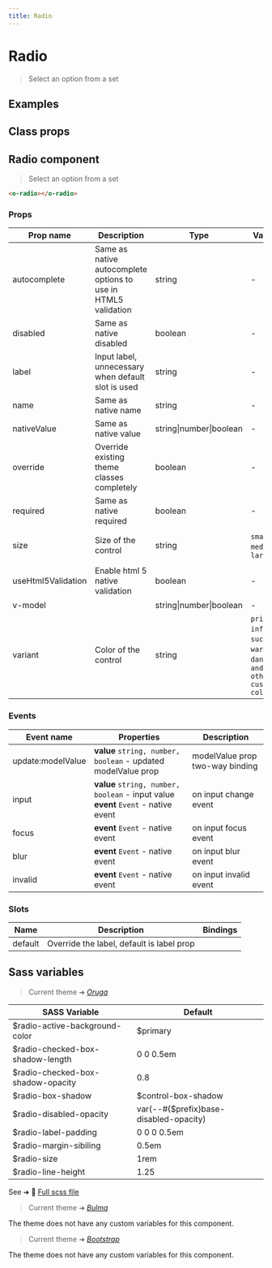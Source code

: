 ```yaml
---
title: Radio
---
```


# Radio

<div class="vp-doc">

> Select an option from a set

</div>

<div class="vp-example">

## Examples

<example-radio />

</div>
<div class="vp-example">

## Class props

<inspector-radio-viewer />

</div>

<div class="vp-doc">

## Radio component

> Select an option from a set

```html
<o-radio></o-radio>
```

### Props

| Prop name          | Description                                                    | Type                    | Values                                                                          | Default                                                                                                                                             |
| ------------------ | -------------------------------------------------------------- | ----------------------- | ------------------------------------------------------------------------------- | --------------------------------------------------------------------------------------------------------------------------------------------------- |
| autocomplete       | Same as native autocomplete options to use in HTML5 validation | string                  | -                                                                               | <div><small>From <b>config</b>:</small></div><code style='white-space: nowrap; padding: 0;'>radio: {<br>&nbsp;&nbsp;autocomplete: "off"<br>}</code> |
| disabled           | Same as native disabled                                        | boolean                 | -                                                                               | <code style='white-space: nowrap; padding: 0;'>false</code>                                                                                         |
| label              | Input label, unnecessary when default slot is used             | string                  | -                                                                               |                                                                                                                                                     |
| name               | Same as native name                                            | string                  | -                                                                               |                                                                                                                                                     |
| nativeValue        | Same as native value                                           | string\|number\|boolean | -                                                                               |                                                                                                                                                     |
| override           | Override existing theme classes completely                     | boolean                 | -                                                                               |                                                                                                                                                     |
| required           | Same as native required                                        | boolean                 | -                                                                               | <code style='white-space: nowrap; padding: 0;'>false</code>                                                                                         |
| size               | Size of the control                                            | string                  | `small`, `medium`, `large`                                                      | <div><small>From <b>config</b>:</small></div><code style='white-space: nowrap; padding: 0;'>radio: {<br>&nbsp;&nbsp;size: undefined<br>}</code>     |
| useHtml5Validation | Enable html 5 native validation                                | boolean                 | -                                                                               | <div><small>From <b>config</b>:</small></div><code style='white-space: nowrap; padding: 0;'>{<br>&nbsp;&nbsp;useHtml5Validation: true<br>}</code>   |
| v-model            |                                                                | string\|number\|boolean | -                                                                               |                                                                                                                                                     |
| variant            | Color of the control                                           | string                  | `primary`, `info`, `success`, `warning`, `danger`, `and any other custom color` | <div><small>From <b>config</b>:</small></div><code style='white-space: nowrap; padding: 0;'>radio: {<br>&nbsp;&nbsp;variant: undefined<br>}</code>  |

### Events

| Event name        | Properties                                                                             | Description                     |
| ----------------- | -------------------------------------------------------------------------------------- | ------------------------------- |
| update:modelValue | **value** `string, number, boolean` - updated modelValue prop                          | modelValue prop two-way binding |
| input             | **value** `string, number, boolean` - input value<br/>**event** `Event` - native event | on input change event           |
| focus             | **event** `Event` - native event                                                       | on input focus event            |
| blur              | **event** `Event` - native event                                                       | on input blur event             |
| invalid           | **event** `Event` - native event                                                       | on input invalid event          |

### Slots

| Name    | Description                               | Bindings |
| ------- | ----------------------------------------- | -------- |
| default | Override the label, default is label prop |          |

</div>

<div class="vp-doc">

## Sass variables

<div class="theme-oruga">

> Current theme ➜ _[Oruga](https://github.com/oruga-ui/theme-oruga)_

| SASS Variable                     | Default                                |
| --------------------------------- | -------------------------------------- |
| $radio-active-background-color    | $primary                               |
| $radio-checked-box-shadow-length  | 0 0 0.5em                              |
| $radio-checked-box-shadow-opacity | 0.8                                    |
| $radio-box-shadow                 | $control-box-shadow                    |
| $radio-disabled-opacity           | var(--#{$prefix}base-disabled-opacity) |
| $radio-label-padding              | 0 0 0 0.5em                            |
| $radio-margin-sibiling            | 0.5em                                  |
| $radio-size                       | 1rem                                   |
| $radio-line-height                | 1.25                                   |

See ➜ 📄 [Full scss file](https://github.com/oruga-ui/theme-oruga/tree/main/src/assets/scss/components/_radio.scss)

</div><div class="theme-bulma">

> Current theme ➜ _[Bulma](https://github.com/oruga-ui/theme-bulma)_

<p>The theme does not have any custom variables for this component.</p>
</div><div class="theme-bootstrap">

> Current theme ➜ _[Bootstrap](https://github.com/oruga-ui/theme-bootstrap)_

<p>The theme does not have any custom variables for this component.</p>
</div>

</div>
